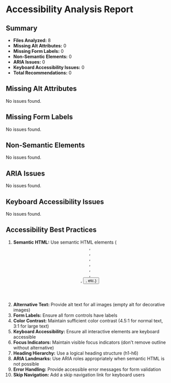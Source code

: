 # Accessibility Analysis Report

## Summary

* **Files Analyzed:** 8
* **Missing Alt Attributes:** 0
* **Missing Form Labels:** 0
* **Non-Semantic Elements:** 0
* **ARIA Issues:** 0
* **Keyboard Accessibility Issues:** 0
* **Total Recommendations:** 0

## Missing Alt Attributes

No issues found.

## Missing Form Labels

No issues found.

## Non-Semantic Elements

No issues found.

## ARIA Issues

No issues found.

## Keyboard Accessibility Issues

No issues found.

## Accessibility Best Practices

1. **Semantic HTML:** Use semantic HTML elements (<header>, <nav>, <main>, <section>, <article>, <aside>, <footer>, <button>, etc.)
2. **Alternative Text:** Provide alt text for all images (empty alt for decorative images)
3. **Form Labels:** Ensure all form controls have labels
4. **Color Contrast:** Maintain sufficient color contrast (4.5:1 for normal text, 3:1 for large text)
5. **Keyboard Accessibility:** Ensure all interactive elements are keyboard accessible
6. **Focus Indicators:** Maintain visible focus indicators (don't remove outline without alternative)
7. **Heading Hierarchy:** Use a logical heading structure (h1-h6)
8. **ARIA Landmarks:** Use ARIA roles appropriately when semantic HTML is not possible
9. **Error Handling:** Provide accessible error messages for form validation
10. **Skip Navigation:** Add a skip navigation link for keyboard users
